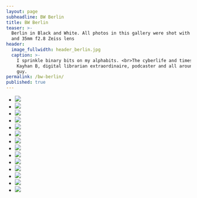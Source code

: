 ```yaml
---
layout: page
subheadline: BW Berlin
title: BW Berlin
teaser: >-
  Berlin in Black and White. All photos in this gallery were shot with a Sony A7
  and 35mm f2.8 Zeiss lens
header:
  image_fullwidth: header_berlin.jpg
  caption: >-
    I sprinkle binary bits on my alphabits. <br>The cyberlife and times of
    Kayhan B, digital librarian extraordinaire, podcaster and all around nice
    guy.
permalink: /bw-berlin/
published: true
---
```


<ul class="clearing-thumbs small-block-grid-3" data-clearing>
  <li><a href="https://s3.amazonaws.com/nanonerd-files/images/bw-berlin/DSC0473-2.jpg"><img  data-caption="Ku'Damm" class="th" src="https://s3.amazonaws.com/nanonerd-files/images/bw-berlin/DSC0473-2-thumb.jpg"></a></li>
  <li><a href="https://s3.amazonaws.com/nanonerd-files/images/bw-berlin/DSC0589-2.jpg"><img  data-caption="Savignyplatz S-Bahn Art" class="th" src="https://s3.amazonaws.com/nanonerd-files/images/bw-berlin/DSC0589-2-thumb.jpg"></a></li>
  <li><a href="https://s3.amazonaws.com/nanonerd-files/images/bw-berlin/DSC0658-2.jpg"><img  data-caption="Spandau by Night" class="th" src="https://s3.amazonaws.com/nanonerd-files/images/bw-berlin/DSC0658-2-thumb.jpg"></a></li>
  <li><a href="https://s3.amazonaws.com/nanonerd-files/images/bw-berlin/DSC0660-2.jpg"><img  data-caption="Spandau U Bahn by Night" class="th" src="https://s3.amazonaws.com/nanonerd-files/images/bw-berlin/DSC0660-2-thumb.jpg"></a></li>
  <li><a href="https://s3.amazonaws.com/nanonerd-files/images/bw-berlin/DSC0850-2.jpg"><img  data-caption="Crowd at Potsdamer Platz" class="th" src="https://s3.amazonaws.com/nanonerd-files/images/bw-berlin/DSC0850-2-thumb.jpg"></a></li>
  <li><a href="https://s3.amazonaws.com/nanonerd-files/images/bw-berlin/DSC0858-2.jpg"><img  data-caption="Lady Photographer in Trabant" class="th" src="https://s3.amazonaws.com/nanonerd-files/images/bw-berlin/DSC0858-2-thumb.jpg"></a></li>
  <li><a href="https://s3.amazonaws.com/nanonerd-files/images/bw-berlin/DSC0877-2.jpg"><img  data-caption="Brandenburg Gate" class="th" src="https://s3.amazonaws.com/nanonerd-files/images/bw-berlin/DSC0877-2-thumb.jpg"></a></li>
  <li><a href="https://s3.amazonaws.com/nanonerd-files/images/bw-berlin/DSC1191-2.jpg"><img  data-caption="View from Prenzlauer Allee" class="th" src="https://s3.amazonaws.com/nanonerd-files/images/bw-berlin/DSC1191-2-thumb.jpg"></a></li>
  <li><a href="https://s3.amazonaws.com/nanonerd-files/images/bw-berlin/DSC1218-2.jpg"><img  data-caption="Marx and Engels" class="th" src="https://s3.amazonaws.com/nanonerd-files/images/bw-berlin/DSC1218-2-thumb.jpg"></a></li>
  <li><a href="https://s3.amazonaws.com/nanonerd-files/images/bw-berlin/DSC1220-2.jpg"><img  data-caption="Male Statue by Spree" class="th" src="https://s3.amazonaws.com/nanonerd-files/images/bw-berlin/DSC1220-2-thumb.jpg"></a></li>
  <li><a href="https://s3.amazonaws.com/nanonerd-files/images/bw-berlin/DSC1222-2.jpg"><img  data-caption="Female Statue by Spree" class="th" src="https://s3.amazonaws.com/nanonerd-files/images/bw-berlin/DSC1222-2-thumb.jpg"></a></li>
  <li><a href="https://s3.amazonaws.com/nanonerd-files/images/bw-berlin/DSC1231-2.jpg"><img  data-caption="Bode Museum by Spree" class="th" src="https://s3.amazonaws.com/nanonerd-files/images/bw-berlin/DSC1231-2-thumb.jpg"></a></li>
  <li><a href="https://s3.amazonaws.com/nanonerd-files/images/bw-berlin/DSC1464-2.jpg"><img  data-caption="Communist Art at Alexanderplatz" class="th" src="https://s3.amazonaws.com/nanonerd-files/images/bw-berlin/DSC1464-2-thumb.jpg"></a></li>
  <li><a href="https://s3.amazonaws.com/nanonerd-files/images/bw-berlin/DSC1482-2.jpg"><img  data-caption="The Moskau on Karl-Marx Allee" class="th" src="https://s3.amazonaws.com/nanonerd-files/images/bw-berlin/DSC1482-2-thumb.jpg"></a></li>
</ul>
